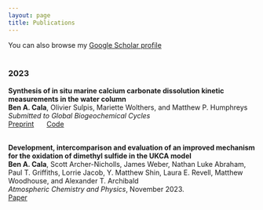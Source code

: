 ```yaml
---
layout: page
title: Publications
---
```

You can also browse my [Google Scholar profile](https://scholar.google.com/citations?user=V0zXcz8AAAAJ&hl=en)
&nbsp;       
&nbsp;  

### 2023
**Synthesis of in situ marine calcium carbonate dissolution kinetic measurements in the water column**  
**Ben A. Cala**, Olivier Sulpis, Mariette Wolthers, and Matthew P. Humphreys  
*Submitted to Global Biogeochemical Cycles*   
[Preprint](https://essopenarchive.org/users/676280/articles/673892-synthesis-of-in-situ-marine-calcium-carbonate-dissolution-kinetic-measurements-in-the-water-column) &ensp; &ensp; [Code](https://github.com/bcala1/in-situ-dissolution-compilation)

&nbsp;  
**Development, intercomparison and evaluation of an improved mechanism for the oxidation of dimethyl sulfide in the UKCA model**  
**Ben A. Cala**, Scott Archer-Nicholls, James Weber, Nathan Luke Abraham, Paul T. Griffiths, Lorrie Jacob, Y. Matthew Shin, Laura E. Revell, Matthew Woodhouse, and Alexander T. Archibald  
*Atmospheric Chemistry and Physics*, November 2023.   
[Paper](https://acp.copernicus.org/articles/23/14735/2023/acp-23-14735-2023.html)

